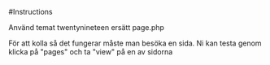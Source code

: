 #Instructions

Använd temat twentynineteen
ersätt page.php

För att kolla så det fungerar måste man besöka en sida.
Ni kan testa genom klicka på "pages" och ta "view" på en av sidorna